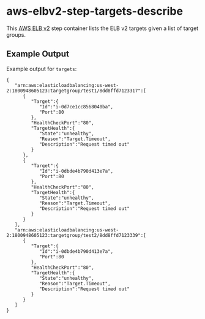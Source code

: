 # aws-elbv2-step-targets-describe

This [AWS ELB v2](https://aws.amazon.com/elasticloadbalancing/) step container lists the ELB v2 targets given a list of target groups. 

## Example Output
Example output for `targets`:
```
{
   "arn:aws:elasticloadbalancing:us-west-2:1800948605123:targetgroup/test1/8dd8ffd7123317":[
      {
         "Target":{
            "Id":"i-0d7ce1cc8568040ba",
            "Port":80
         },
         "HealthCheckPort":"80",
         "TargetHealth":{
            "State":"unhealthy",
            "Reason":"Target.Timeout",
            "Description":"Request timed out"
         }
      },
      {
         "Target":{
            "Id":"i-0dbde4b790d413e7a",
            "Port":80
         },
         "HealthCheckPort":"80",
         "TargetHealth":{
            "State":"unhealthy",
            "Reason":"Target.Timeout",
            "Description":"Request timed out"
         }
      }
   ],
   "arn:aws:elasticloadbalancing:us-west-2:1800948605123:targetgroup/test2/8dd8ffd7123339":[
      {
         "Target":{
            "Id":"i-0dbde4b790d413e7a",
            "Port":80
         },
         "HealthCheckPort":"80",
         "TargetHealth":{
            "State":"unhealthy",
            "Reason":"Target.Timeout",
            "Description":"Request timed out"
         }
      }
   ]
}
```

